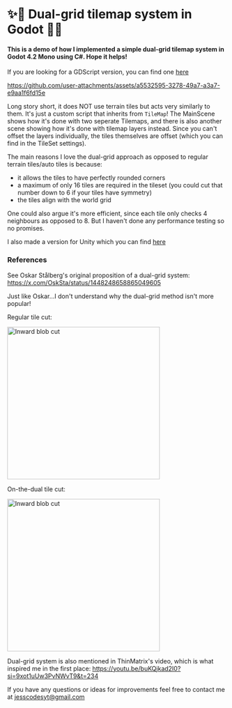 # ✨👯 Dual-grid tilemap system in Godot 👯✨

#### This is a demo of how I implemented a simple dual-grid tilemap system in Godot 4.2 Mono using C#. Hope it helps!

If you are looking for a GDScript version, you can find one [here](https://github.com/GlitchedinOrbit/dual-grid-tilemap-system-godot-gdscript)

https://github.com/user-attachments/assets/a5532595-3278-49a7-a3a7-e9aa1f6fd15e

Long story short, it does NOT use terrain tiles but acts very similarly to them. It's just a custom script that inherits from `TileMap`! The MainScene shows how it's done with two seperate Tilemaps, and there is also another scene showing how it's done with tilemap layers instead. Since you can't offset the layers individually, the tiles themselves are offset (which you can find in the TileSet settings).

The main reasons I love the dual-grid approach as opposed to regular terrain tiles/auto tiles 
is because:
- it allows the tiles to have perfectly rounded corners
- a maximum of only 16 tiles are required in the tileset (you could cut that number down to 6 if your tiles have symmetry)
- the tiles align with the world grid

One could also argue it's more efficient, since each tile only checks 4 neighbours as opposed to 8. But I haven't done any performance testing so no promises.

I also made a version for Unity which you can find [here](https://github.com/jess-hammer/dual-grid-tilemap-system-unity)

### References

See Oskar Stålberg's original proposition of a dual-grid system: https://x.com/OskSta/status/1448248658865049605

Just like Oskar...I don't understand why the dual-grid method isn't more popular! 

Regular tile cut:

<img src="https://github.com/jess-hammer/dual-grid-tilemap-system-godot/assets/59108399/ac3c9ab6-b399-4142-8425-3de6d67249a0" width="350" title="Inward blob cut">

On-the-dual tile cut:

<img src="https://github.com/jess-hammer/dual-grid-tilemap-system-godot/assets/59108399/5399d1b6-7169-4ff8-8a17-1ba8e483fce3" width="350" title="Inward blob cut">


Dual-grid system is also mentioned in ThinMatrix's video, 
which is what inspired me in the first place: https://youtu.be/buKQjkad2I0?si=9xot1uUw3PvNWvT9&t=234

If you have any questions or ideas for improvements feel free to contact me at jesscodesyt@gmail.com
